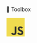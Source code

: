 
🧰 Toolbox

<img src="https://github.com/devicons/devicon/blob/master/icons/javascript/javascript-original.svg" alt="JavaScript" height="50"/>
<!--
**ButterflyLion/ButterflyLion** is a ✨ _special_ ✨ repository because its `README.md` (this file) appears on your GitHub profile.

Here are some ideas to get you started:

- 🔭 I’m currently working on ...
- 🌱 I’m currently learning ...
- 👯 I’m looking to collaborate on ...
- 🤔 I’m looking for help with ...
- 💬 Ask me about ...
- 📫 How to reach me: ...
- 😄 Pronouns: ...
- ⚡ Fun fact: ...
-->
